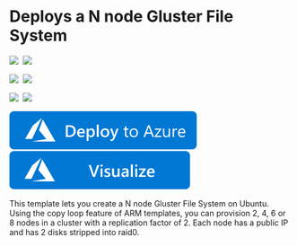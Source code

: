 # Deploys a N node Gluster File System

<IMG SRC="https://azurequickstartsservice.blob.core.windows.net/badges/gluster-file-system/PublicLastTestDate.svg" />&nbsp;
<IMG SRC="https://azurequickstartsservice.blob.core.windows.net/badges/gluster-file-system/PublicDeployment.svg" />&nbsp;

<IMG SRC="https://azurequickstartsservice.blob.core.windows.net/badges/gluster-file-system/FairfaxLastTestDate.svg" />&nbsp;
<IMG SRC="https://azurequickstartsservice.blob.core.windows.net/badges/gluster-file-system/FairfaxDeployment.svg" />&nbsp;

<IMG SRC="https://azurequickstartsservice.blob.core.windows.net/badges/gluster-file-system/BestPracticeResult.svg" />&nbsp;
<IMG SRC="https://azurequickstartsservice.blob.core.windows.net/badges/gluster-file-system/CredScanResult.svg" />&nbsp;

<a href="https://portal.azure.com/#create/Microsoft.Template/uri/https%3A%2F%2Fraw.githubusercontent.com%2FAzure%2Fazure-quickstart-templates%2Fmaster%2Fgluster-file-system%2Fazuredeploy.json" target="_blank">
    <img src="https://raw.githubusercontent.com/Azure/azure-quickstart-templates/master/1-CONTRIBUTION-GUIDE/images/deploytoazure.svg?sanitize=true"/>
</a>
<a href="http://armviz.io/#/?load=https%3A%2F%2Fraw.githubusercontent.com%2FAzure%2Fazure-quickstart-templates%2Fmaster%2Fgluster-file-system%2Fazuredeploy.json" target="_blank">
  <img src="https://raw.githubusercontent.com/Azure/azure-quickstart-templates/master/1-CONTRIBUTION-GUIDE/images/visualizebutton.svg?sanitize=true"/>
</a>

This template lets you create a N node Gluster File System on Ubuntu. Using the copy loop feature of ARM templates, you can provision 2, 4, 6 or 8 nodes in a cluster with a replication factor of 2. Each node has a public IP and has 2 disks stripped into raid0.

